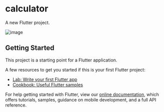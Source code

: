 # calculator

A new Flutter project.

![image](https://user-images.githubusercontent.com/64930024/189540672-cdab5fd4-7753-4da1-9fa6-97a1f8992d4b.png)

## Getting Started

This project is a starting point for a Flutter application.

A few resources to get you started if this is your first Flutter project:

- [Lab: Write your first Flutter app](https://flutter.dev/docs/get-started/codelab)
- [Cookbook: Useful Flutter samples](https://flutter.dev/docs/cookbook)

For help getting started with Flutter, view our
[online documentation](https://flutter.dev/docs), which offers tutorials,
samples, guidance on mobile development, and a full API reference.
